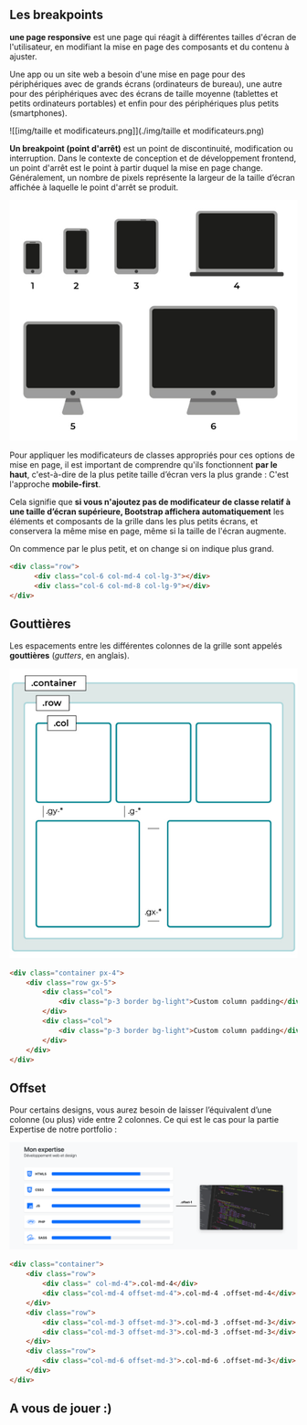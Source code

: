 ## Les breakpoints

**une page responsive** est une page qui réagit à différentes tailles d'écran de l'utilisateur, en modifiant la mise en page des composants et du contenu à ajuster.

Une app ou un site web a besoin d'une mise en page pour des périphériques avec de grands écrans (ordinateurs de bureau), une autre pour des périphériques avec des écrans de taille moyenne (tablettes et petits ordinateurs portables) et enfin pour des périphériques plus petits (smartphones).

![[img/taille et modificateurs.png]](./img/taille et modificateurs.png)

**Un breakpoint (point d'arrêt)** est un point de discontinuité, modification ou interruption. Dans le contexte de conception et de développement frontend, un point d'arrêt est le point à partir duquel la mise en page change. Généralement, un nombre de pixels représente la largeur de la taille d’écran affichée à laquelle le point d'arrêt se produit.

![[breakscrean.jpg]](./img/breakscrean.jpg)

Pour appliquer les modificateurs de classes appropriés pour ces options de mise en page, il est important de comprendre qu'ils fonctionnent **par le haut**, c'est-à-dire de la plus petite taille d’écran vers la plus grande : C'est l'approche **mobile-first**.


Cela signifie que **si vous n'ajoutez pas de modificateur de classe relatif à une taille d’écran supérieure, Bootstrap affichera automatiquement** les éléments et composants de la grille dans les plus petits écrans, et conservera la même mise en page, même si la taille de l'écran augmente.

On commence par le plus petit, et on change si on indique plus grand.

```html
<div class="row">
      <div class="col-6 col-md-4 col-lg-3"></div>
      <div class="col-6 col-md-8 col-lg-9"></div>
</div>
```

## Gouttières
Les espacements entre les différentes colonnes de la grille sont appelés **gouttières** (_gutters_, en anglais).

![[gouttiere.jpg]](./img/gouttiere.jpg)

```html
<div class="container px-4">
    <div class="row gx-5">
        <div class="col">
            <div class="p-3 border bg-light">Custom column padding</div>
        </div>
        <div class="col">
            <div class="p-3 border bg-light">Custom column padding</div>
        </div>
    </div>
</div>
```

## Offset

Pour certains designs, vous aurez besoin de laisser l’équivalent d’une colonne (ou plus) vide entre 2 colonnes. Ce qui est le cas pour la partie Expertise de notre portfolio :

![[offset.png]](./img/offset.png)

```html
<div class="container">
    <div class="row">
        <div class=" col-md-4">.col-md-4</div>
        <div class="col-md-4 offset-md-4">.col-md-4 .offset-md-4</div>
    </div>
    <div class="row">
        <div class="col-md-3 offset-md-3">.col-md-3 .offset-md-3</div>
        <div class="col-md-3 offset-md-3">.col-md-3 .offset-md-3</div>
    </div>
    <div class="row">
        <div class="col-md-6 offset-md-3">.col-md-6 .offset-md-3</div>
    </div>
</div>
```


## A vous de jouer :)